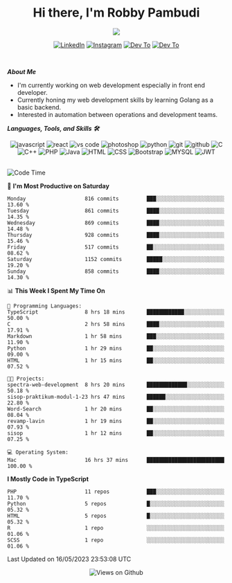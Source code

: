 <div align="center">
   <h1>Hi there, I'm Robby Pambudi </h1>

<img src="https://pronoun.cyou/x/y?subject=He&object=Him&height=20"> 
</div>

<p align='center'>
   <a href="https://www.linkedin.com/in/robbypambudi" target="_blank"><img src="https://img.shields.io/badge/LinkedIn-0077B5?style=for-the-badge&logo=linkedin&logoColor=white" alt="LinkedIn"></a>
   <a href="https://www.instagram.com/robbypambudi" target="_blank"><img src="https://img.shields.io/badge/Instagram-E4405F?style=for-the-badge&logo=instagram&logoColor=white" alt="Instagram"></a>
   <a href="https://dev.to/robbypambudi" target="_blank"><img src="https://img.shields.io/badge/dev.to-0A0A0A?style=for-the-badge&logo=dev.to&logoColor=white" alt="Dev To"></a>
   <a href="https://www.facebook.com/robbyulungpambudi" target="_blank"><img src="https://img.shields.io/badge/Facebook-1877F2?style=for-the-badge&logo=facebook&logoColor=white" alt="Dev To"></a>

</p> <p>
<br>
   
***About Me***
   
- I'm currently working on web development especially in front end developer.
- Currently honing my web development skills by learning Golang as a basic backend.
- Interested in automation between operations and development teams.
 
   
***Languages, Tools, and Skills 🛠***

   <div align="center">
   <img src="https://img.shields.io/badge/JavaScript-F7DF1E?style=for-the-badge&logo=javascript&logoColor=black" alt="javascript" />
      <img src="https://img.shields.io/badge/React-61DAFB?style=for-the-badge&logo=react&logoColor=black" alt="react" />
      <img src="https://img.shields.io/badge/vs%20code-007ACC?style=for-the-badge&logo=visual%20studio%20code&logoColor=white" alt="vs code" />
      <img src="https://img.shields.io/badge/adobe%20photoshop-31A8FF?style=for-the-badge&logo=adobe%20photoshop&logoColor=white" alt="photoshop" />
      <img src="https://img.shields.io/badge/python-3776AB?style=for-the-badge&logo=python&logoColor=white" alt="python" />
      <img src="https://img.shields.io/badge/Git-F05032?style=for-the-badge&logo=git&logoColor=white" alt="git" />
      <img src="https://img.shields.io/badge/GitHub-100000?style=for-the-badge&logo=github&logoColor=white" alt="github" />
      <img src="https://img.shields.io/badge/c-%2300599C.svg?style=for-the-badge&logo=c&logoColor=white" alt="C" />
      <img src="https://img.shields.io/badge/c++-%2300599C.svg?style=for-the-badge&logo=c%2B%2B&logoColor=white" alt="C++" />   
      <img src="https://img.shields.io/badge/PHP-777BB4?style=for-the-badge&logo=php&logoColor=white" alt="PHP" />
      <img src="https://img.shields.io/badge/Java-ED8B00?style=for-the-badge&logo=java&logoColor=white" alt="Java"/>
      <img src="https://img.shields.io/badge/HTML5-E34F26?style=for-the-badge&logo=html5&logoColor=white" alt="HTML" />
      <img src="https://img.shields.io/badge/CSS-239120?&style=for-the-badge&logo=css3&logoColor=white" alt ="CSS" />
      <img src="https://img.shields.io/badge/Bootstrap-563D7C?style=for-the-badge&logo=bootstrap&logoColor=white" alt="Bootstrap" />
      <img src="https://img.shields.io/badge/MySQL-00000F?style=for-the-badge&logo=mysql&logoColor=white" alt="MYSQL" />
      <img src="https://img.shields.io/badge/json%20web%20tokens-323330?style=for-the-badge&logo=json-web-tokens&logoColor=pink" alt="JWT" />
      
   </div><br>
   
<!--START_SECTION:waka-->
![Code Time](http://img.shields.io/badge/Code%20Time-702%20hrs%2027%20mins-blue)

📅 **I'm Most Productive on Saturday** 

```text
Monday                   816 commits         ███░░░░░░░░░░░░░░░░░░░░░░   13.60 % 
Tuesday                  861 commits         ████░░░░░░░░░░░░░░░░░░░░░   14.35 % 
Wednesday                869 commits         ████░░░░░░░░░░░░░░░░░░░░░   14.48 % 
Thursday                 928 commits         ████░░░░░░░░░░░░░░░░░░░░░   15.46 % 
Friday                   517 commits         ██░░░░░░░░░░░░░░░░░░░░░░░   08.62 % 
Saturday                 1152 commits        █████░░░░░░░░░░░░░░░░░░░░   19.20 % 
Sunday                   858 commits         ████░░░░░░░░░░░░░░░░░░░░░   14.30 % 
```


📊 **This Week I Spent My Time On** 

```text
💬 Programming Languages: 
TypeScript               8 hrs 18 mins       ████████████░░░░░░░░░░░░░   50.00 % 
C                        2 hrs 58 mins       ████░░░░░░░░░░░░░░░░░░░░░   17.91 % 
Markdown                 1 hr 58 mins        ███░░░░░░░░░░░░░░░░░░░░░░   11.90 % 
Python                   1 hr 29 mins        ██░░░░░░░░░░░░░░░░░░░░░░░   09.00 % 
HTML                     1 hr 15 mins        ██░░░░░░░░░░░░░░░░░░░░░░░   07.52 % 

🐱‍💻 Projects: 
spectra-web-development  8 hrs 20 mins       █████████████░░░░░░░░░░░░   50.18 % 
sisop-praktikum-modul-1-23 hrs 47 mins       ██████░░░░░░░░░░░░░░░░░░░   22.80 % 
Word-Search              1 hr 20 mins        ██░░░░░░░░░░░░░░░░░░░░░░░   08.04 % 
revamp-lavin             1 hr 19 mins        ██░░░░░░░░░░░░░░░░░░░░░░░   07.93 % 
sisop                    1 hr 12 mins        ██░░░░░░░░░░░░░░░░░░░░░░░   07.25 % 

💻 Operating System: 
Mac                      16 hrs 37 mins      █████████████████████████   100.00 % 
```

**I Mostly Code in TypeScript** 

```text
PHP                      11 repos            ███░░░░░░░░░░░░░░░░░░░░░░   11.70 % 
Python                   5 repos             █░░░░░░░░░░░░░░░░░░░░░░░░   05.32 % 
HTML                     5 repos             █░░░░░░░░░░░░░░░░░░░░░░░░   05.32 % 
R                        1 repo              ░░░░░░░░░░░░░░░░░░░░░░░░░   01.06 % 
SCSS                     1 repo              ░░░░░░░░░░░░░░░░░░░░░░░░░   01.06 % 
```




 Last Updated on 16/05/2023 23:53:08 UTC
<!--END_SECTION:waka-->

<div align="center">
<img src="https://komarev.com/ghpvc/?username=robbypambudi&color=green" alt="Views on Github" />
</div>

